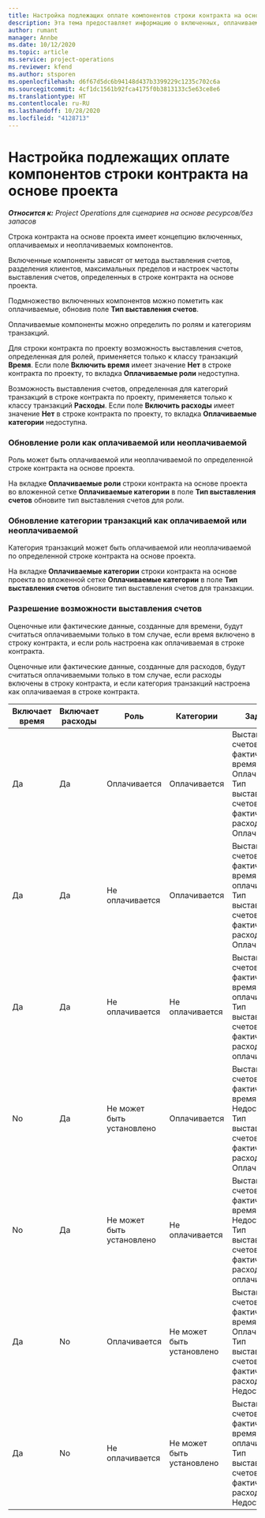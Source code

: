 ```yaml
---
title: Настройка подлежащих оплате компонентов строки контракта на основе проекта
description: Эта тема предоставляет информацию о включенных, оплачиваемых и неоплачиваемых компонентах в строках контракта.
author: rumant
manager: Annbe
ms.date: 10/12/2020
ms.topic: article
ms.service: project-operations
ms.reviewer: kfend
ms.author: stsporen
ms.openlocfilehash: d6f67d5dc6b94148d437b3399229c1235c702c6a
ms.sourcegitcommit: 4cf1dc1561b92fca4175f0b3813133c5e63ce8e6
ms.translationtype: HT
ms.contentlocale: ru-RU
ms.lasthandoff: 10/28/2020
ms.locfileid: "4128713"
---
```

# <a name="configure-chargeable-components-of-a-project-based-contract-line"></a>Настройка подлежащих оплате компонентов строки контракта на основе проекта

_**Относится к:** Project Operations для сценариев на основе ресурсов/без запасов_

Строка контракта на основе проекта имеет концепцию включенных, оплачиваемых и неоплачиваемых компонентов.

Включенные компоненты зависят от метода выставления счетов, разделения клиентов, максимальных пределов и настроек частоты выставления счетов, определенных в строке контракта на основе проекта.

Подмножество включенных компонентов можно пометить как оплачиваемые, обновив поле **Тип выставления счетов**.

Оплачиваемые компоненты можно определить по ролям и категориям транзакций.

Для строки контракта по проекту возможность выставления счетов, определенная для ролей, применяется только к классу транзакций **Время**. Если поле **Включить время** имеет значение **Нет** в строке контракта по проекту, то вкладка **Оплачиваемые роли** недоступна.

Возможность выставления счетов, определенная для категорий транзакций в строке контракта по проекту, применяется только к классу транзакций **Расходы**. Если поле **Включить расходы** имеет значение **Нет** в строке контракта по проекту, то вкладка **Оплачиваемые категории** недоступна.

### <a name="update-a-role-to-be-chargeable-or-non-chargeable"></a>Обновление роли как оплачиваемой или неоплачиваемой

Роль может быть оплачиваемой или неоплачиваемой по определенной строке контракта на основе проекта.

На вкладке **Оплачиваемые роли** строки контракта на основе проекта во вложенной сетке **Оплачиваемые категории** в поле **Тип выставления счетов** обновите тип выставления счетов для роли.

### <a name="update-a-transaction-category-to-be-chargeable-or-non-chargeable"></a>Обновление категории транзакций как оплачиваемой или неоплачиваемой

Категория транзакций может быть оплачиваемой или неоплачиваемой по определенной строке контракта на основе проекта.

На вкладке **Оплачиваемые категории** строки контракта на основе проекта во вложенной сетке **Оплачиваемые категории** в поле **Тип выставления счетов** обновите тип выставления счетов для транзакции.

### <a name="resolve-chargeability"></a>Разрешение возможности выставления счетов

Оценочные или фактические данные, созданные для времени, будут считаться оплачиваемыми только в том случае, если время включено в строку контракта, и если роль настроена как оплачиваемая в строке контракта.

Оценочные или фактические данные, созданные для расходов, будут считаться оплачиваемыми только в том случае, если расходы включены в строку контракта, и если категория транзакций настроена как оплачиваемая в строке контракта.

| Включает время | Включает расходы | Роль | Категории | Задача |
| --- | --- | --- | --- | --- |
| Да | Да | Оплачивается | Оплачивается | Выставления счетов за фактическое время: Оплачивается </br>Тип выставления счетов за фактические расходы: Оплачивается |
| Да | Да | Не оплачивается | Оплачивается | Выставления счетов за фактическое время: Не оплачивается </br>Тип выставления счетов за фактические расходы: Оплачивается |
| Да | Да | Не оплачивается | Не оплачивается | Выставления счетов за фактическое время: Не оплачивается </br>Тип выставления счетов за фактические расходы: Не оплачивается |
| No | Да | Не может быть установлено | Оплачивается | Выставления счетов за фактическое время: Недоступно </br>Тип выставления счетов за фактические расходы: Оплачивается |
| No | Да | Не может быть установлено | Не оплачивается | Выставления счетов за фактическое время: Недоступно </br>Тип выставления счетов за фактические расходы: Не оплачивается |
| Да | No | Оплачивается | Не может быть установлено | Выставления счетов за фактическое время: Оплачивается </br>Тип выставления счетов за фактические расходы: Недоступно |
| Да | No | Не оплачивается | Не может быть установлено | Выставления счетов за фактическое время: Не оплачивается </br> Тип выставления счетов за фактические расходы: Недоступно |
